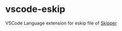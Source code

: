 # vscode-eskip

VSCode Language extension for eskip file of [Skipper](https://github.com/zalando/skipper)
